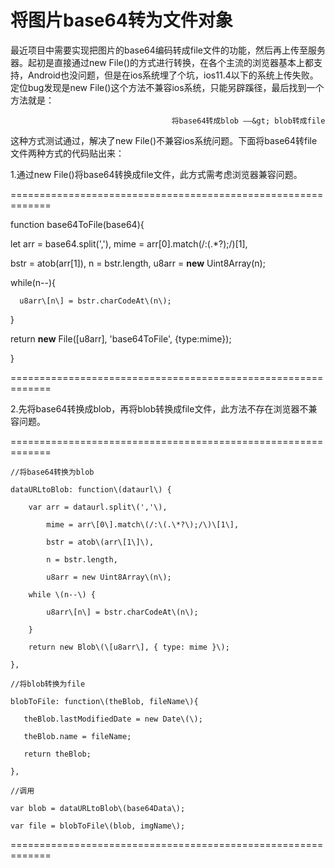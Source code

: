 # 将图片base64转为文件对象

最近项目中需要实现把图片的base64编码转成file文件的功能，然后再上传至服务器。起初是直接通过new File\(\)的方式进行转换，在各个主流的浏览器基本上都支持，Android也没问题，但是在ios系统埋了个坑，ios11.4以下的系统上传失败。定位bug发现是new File\(\)这个方法不兼容ios系统，只能另辟蹊径，最后找到一个方法就是：

                                        将base64转成blob ——&gt; blob转成file

这种方式测试通过，解决了new File\(\)不兼容ios系统问题。下面将base64转file文件两种方式的代码贴出来：

1.通过new File\(\)将base64转换成file文件，此方式需考虑浏览器兼容问题。

=============================================================

function base64ToFile\(base64\){

  let arr = base64.split\(','\), mime = arr\[0\].match\(/:\(.\*?\);/\)\[1\],

  bstr = atob\(arr\[1\]\), n = bstr.length, u8arr = **new** Uint8Array\(n\);

  while\(n--\){

      u8arr\[n\] = bstr.charCodeAt\(n\);

  }

  return **new** File\(\[u8arr\], 'base64ToFile', {type:mime}\);

}

=============================================================

2.先将base64转换成blob，再将blob转换成file文件，此方法不存在浏览器不兼容问题。

=============================================================

    //将base64转换为blob

    dataURLtoBlob: function\(dataurl\) { 

        var arr = dataurl.split\(','\),

            mime = arr\[0\].match\(/:\(.\*?\);/\)\[1\],

            bstr = atob\(arr\[1\]\),

            n = bstr.length,

            u8arr = new Uint8Array\(n\);

        while \(n--\) {

            u8arr\[n\] = bstr.charCodeAt\(n\);

        }

        return new Blob\(\[u8arr\], { type: mime }\);

    },

    //将blob转换为file

    blobToFile: function\(theBlob, fileName\){

       theBlob.lastModifiedDate = new Date\(\);

       theBlob.name = fileName;

       return theBlob;

    },

    //调用

    var blob = dataURLtoBlob\(base64Data\);

    var file = blobToFile\(blob, imgName\);

=============================================================

